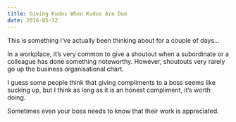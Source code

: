 ```yaml
---
title: Giving Kudos When Kudos Are Due
date: 2016-05-12
---
```


This is something I’ve actually been thinking about for a couple of days…

In a workplace, it’s very common to give a shoutout when a subordinate or a colleague has done something noteworthy. However, shoutouts very rarely go up the business organisational chart.

I guess some people think that giving compliments to a boss seems like sucking up, but I think as long as it is an honest compliment, it’s worth doing.

Sometimes even your boss needs to know that their work is appreciated.
